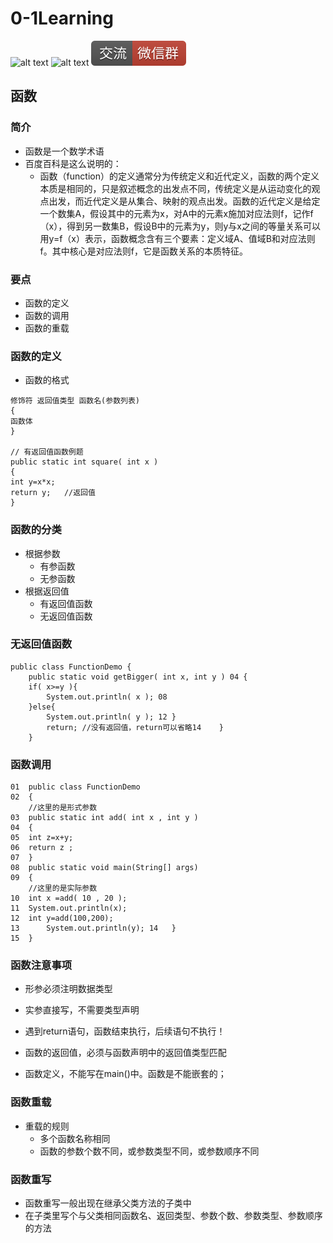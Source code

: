 # 0-1Learning

![alt text](../../static/common/svg/luoxiaosheng.svg "公众号")
![alt text](../../static/common/svg/luoxiaosheng_learning.svg "学习")
![alt text](../../static/common/svg/luoxiaosheng_wechat.svg "微信")


## 函数

### 简介
* 函数是一个数学术语
* 百度百科是这么说明的：
    * 函数（function）的定义通常分为传统定义和近代定义，函数的两个定义本质是相同的，只是叙述概念的出发点不同，传统定义是从运动变化的观点出发，而近代定义是从集合、映射的观点出发。函数的近代定义是给定一个数集A，假设其中的元素为x，对A中的元素x施加对应法则f，记作f（x），得到另一数集B，假设B中的元素为y，则y与x之间的等量关系可以用y=f（x）表示，函数概念含有三个要素：定义域A、值域B和对应法则f。其中核心是对应法则f，它是函数关系的本质特征。

### 要点
* 函数的定义
* 函数的调用
* 函数的重载


### 函数的定义
* 函数的格式
``````
修饰符 返回值类型 函数名(参数列表)
{
函数体
}

// 有返回值函数例题
public static int square( int x )
{
int y=x*x;
return y;	//返回值
}
``````

### 函数的分类
* 根据参数
    * 有参函数
    * 无参函数
* 根据返回值
    * 有返回值函数
    * 无返回值函数

### 无返回值函数
``````
public class FunctionDemo {
	public static void getBigger( int x, int y ) 04	{
	if( x>=y ){
		System.out.println( x ); 08	
    }else{
		System.out.println( y ); 12	}
		return;	//没有返回值，return可以省略14	}
	}
``````

### 函数调用
``````
01	public class FunctionDemo 
02	{
    //这里的是形式参数
03	public static int add( int x , int y ) 
04	{
05	int z=x+y;
06	return z ; 
07	}
08	public static void main(String[] args) 
09	{
    //这里的是实际参数
10	int x =add( 10 , 20 );
11	System.out.println(x);
12	int y=add(100,200);
13		System.out.println(y); 14	}
15	}

``````
### 函数注意事项
* 形参必须注明数据类型
* 实参直接写，不需要类型声明

* 遇到return语句，函数结束执行，后续语句不执行！
* 函数的返回值，必须与函数声明中的返回值类型匹配
* 函数定义，不能写在main()中。函数是不能嵌套的；


### 函数重载
* 重载的规则
    * 多个函数名称相同
    * 函数的参数个数不同，或参数类型不同，或参数顺序不同

### 函数重写
* 函数重写一般出现在继承父类方法的子类中
* 在子类里写个与父类相同函数名、返回类型、参数个数、参数类型、参数顺序的方法